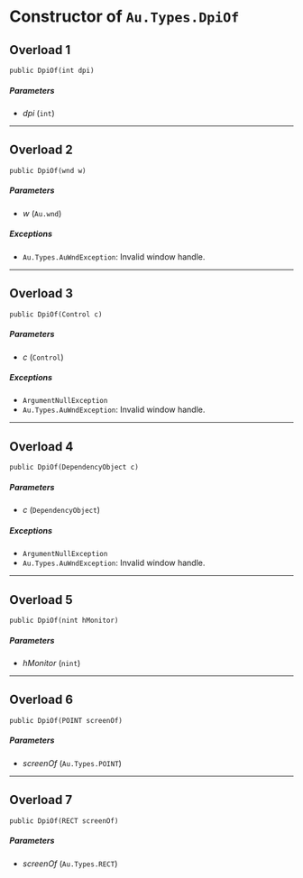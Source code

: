 # Constructor of `Au.Types.DpiOf`

## Overload 1

```
public DpiOf(int dpi)
```

##### Parameters

- *dpi*  (`int`)

* * *

## Overload 2

```
public DpiOf(wnd w)
```

##### Parameters

- *w*  (`Au.wnd`)

##### Exceptions

- `Au.Types.AuWndException`:
    Invalid window handle.

* * *

## Overload 3

```
public DpiOf(Control c)
```

##### Parameters

- *c*  (`Control`)

##### Exceptions

- `ArgumentNullException`
- `Au.Types.AuWndException`:
    Invalid window handle.

* * *

## Overload 4

```
public DpiOf(DependencyObject c)
```

##### Parameters

- *c*  (`DependencyObject`)

##### Exceptions

- `ArgumentNullException`
- `Au.Types.AuWndException`:
    Invalid window handle.

* * *

## Overload 5

```
public DpiOf(nint hMonitor)
```

##### Parameters

- *hMonitor*  (`nint`)

* * *

## Overload 6

```
public DpiOf(POINT screenOf)
```

##### Parameters

- *screenOf*  (`Au.Types.POINT`)

* * *

## Overload 7

```
public DpiOf(RECT screenOf)
```

##### Parameters

- *screenOf*  (`Au.Types.RECT`)